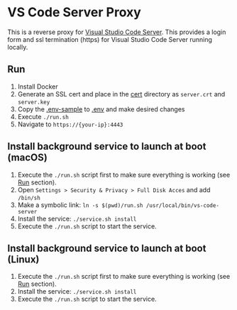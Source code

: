 # VS Code Server Proxy

This is a reverse proxy for [Visual Studio Code Server](https://code.visualstudio.com/blogs/2022/07/07/vscode-server). This provides a login form and ssl termination (https) for Visual Studio Code Server running locally.

## Run
1. Install Docker
1. Generate an SSL cert and place in the [cert](cert) directory as `server.crt` and `server.key`
1. Copy the [.env-sample](./.env-sample) to [.env](./.env) and make desired changes
1. Execute `./run.sh`
1. Navigate to `https://{your-ip}:4443`

## Install background service to launch at boot (macOS)
1. Execute the `./run.sh` script first to make sure everything is working (see [Run](#run) section).
1. Open `Settings > Security & Privacy > Full Disk Acces` and add `/bin/sh`
1. Make a symbolic link: `ln -s $(pwd)/run.sh /usr/local/bin/vs-code-server`
1. Install the service: `./service.sh install`
2. Execute the `./run.sh` script to start the service.

## Install background service to launch at boot (Linux)
1. Execute the `./run.sh` script first to make sure everything is working (see [Run](#run) section).
1. Install the service: `./service.sh install`
2. Execute the `./run.sh` script to start the service.
